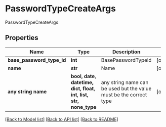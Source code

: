# PasswordTypeCreateArgs

PasswordTypeCreateArgs

## Properties
Name | Type | Description | Notes
------------ | ------------- | ------------- | -------------
**base_password_type_id** | **int** | BasePasswordTypeId | [optional] 
**name** | **str** | Name | [optional] 
**any string name** | **bool, date, datetime, dict, float, int, list, str, none_type** | any string name can be used but the value must be the correct type | [optional]

[[Back to Model list]](../README.md#documentation-for-models) [[Back to API list]](../README.md#documentation-for-api-endpoints) [[Back to README]](../README.md)


